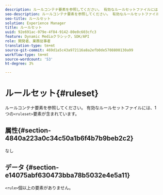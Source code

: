 ```yaml
---
description: ルールコンテナ要素を参照してください。 有効なルールセットファイルには、1つの<ruleset>要素が含まれています。
seo-description: ルールコンテナ要素を参照してください。 有効なルールセットファイルには、1つの<ruleset>要素が含まれています。
seo-title: ルールセット
solution: Experience Manager
title: ルールセット
uuid: 92e691ac-079e-4f84-9142-80e0c603cfc3
feature: Dynamic Mediaクラシック，SDK/API
role: 開発者、業務従事者
translation-type: tm+mt
source-git-commit: 469d1a5c43a972116a8a2efb0de5708800130a99
workflow-type: tm+mt
source-wordcount: '53'
ht-degree: 3%

---
```



# ルールセット{#ruleset}

ルールコンテナ要素を参照してください。 有効なルールセットファイルには、1つの`<ruleset>`要素が含まれています。

## 属性{#section-4840a223a0c34c50a1b6f4b7b9beb2c2}

なし

## データ {#section-e14075abf630473bba78b5032e4e5a11}

`<rule>`個以上の要素がありません。

